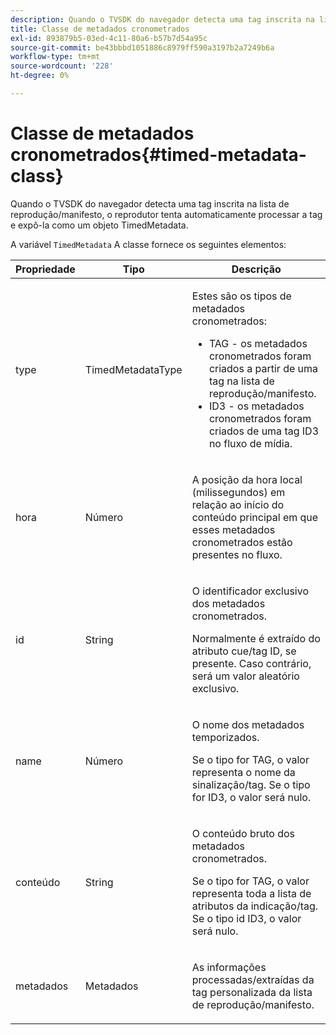 ```yaml
---
description: Quando o TVSDK do navegador detecta uma tag inscrita na lista de reprodução/manifesto, o reprodutor tenta automaticamente processar a tag e expô-la como um objeto TimedMetadata.
title: Classe de metadados cronometrados
exl-id: 893879b5-03ed-4c11-80a6-b57b7d54a95c
source-git-commit: be43bbbd1051886c8979ff590a3197b2a7249b6a
workflow-type: tm+mt
source-wordcount: '228'
ht-degree: 0%

---
```


# Classe de metadados cronometrados{#timed-metadata-class}

Quando o TVSDK do navegador detecta uma tag inscrita na lista de reprodução/manifesto, o reprodutor tenta automaticamente processar a tag e expô-la como um objeto TimedMetadata.

A variável `TimedMetadata` A classe fornece os seguintes elementos:

<table id="table_5827A0626EDC45F68DC3E7644F3EFF69"> 
 <thead> 
  <tr> 
   <th colname="col1" class="entry"> Propriedade </th> 
   <th colname="col02" class="entry"> Tipo </th> 
   <th colname="col2" class="entry"> Descrição </th> 
  </tr>
 </thead>
 <tbody> 
  <tr> 
   <td colname="col1"> <p>type </p> </td> 
   <td colname="col02"> <p><span class="codeph"> TimedMetadataType</span> </p> </td> 
   <td colname="col2"> <p>Estes são os tipos de metadados cronometrados: 
     <ul id="ul_E79C375A54C64BF09A927EE8983E98E3"> 
      <li id="li_F1907521CDBE47E282A87AF0A7A1477A">TAG - os metadados cronometrados foram criados a partir de uma tag na lista de reprodução/manifesto. </li> 
      <li id="li_5B0C0B0F247144709F86E6654A5AB500">ID3 - os metadados cronometrados foram criados de uma tag ID3 no fluxo de mídia. </li> 
     </ul> </p> </td> 
  </tr> 
  <tr> 
   <td colname="col1"> <p>hora </p> </td> 
   <td colname="col02"> <p>Número </p> </td> 
   <td colname="col2"> <p>A posição da hora local (milissegundos) em relação ao início do conteúdo principal em que esses metadados cronometrados estão presentes no fluxo. </p> </td> 
  </tr> 
  <tr> 
   <td colname="col1"> <p>id </p> </td> 
   <td colname="col02"> <p>String </p> </td> 
   <td colname="col2"> <p>O identificador exclusivo dos metadados cronometrados. </p> <p>Normalmente é extraído do atributo cue/tag ID, se presente. Caso contrário, será um valor aleatório exclusivo. </p> </td> 
  </tr> 
  <tr> 
   <td colname="col1"> <p>name </p> </td> 
   <td colname="col02"> <p>Número </p> </td> 
   <td colname="col2"> <p>O nome dos metadados temporizados. </p> <p>Se o tipo for TAG, o valor representa o nome da sinalização/tag. Se o tipo for ID3, o valor será nulo. </p> </td> 
  </tr> 
  <tr> 
   <td colname="col1"> <p>conteúdo </p> </td> 
   <td colname="col02"> <p>String </p> </td> 
   <td colname="col2"> <p>O conteúdo bruto dos metadados cronometrados. </p> <p>Se o tipo for TAG, o valor representa toda a lista de atributos da indicação/tag. Se o tipo id ID3, o valor será nulo. </p> </td> 
  </tr> 
  <tr> 
   <td colname="col1"> <p>metadados </p> </td> 
   <td colname="col02"> <p><span class="codeph"> Metadados</span> </p> </td> 
   <td colname="col2"> <p>As informações processadas/extraídas da tag personalizada da lista de reprodução/manifesto. </p> </td> 
  </tr> 
 </tbody> 
</table>
